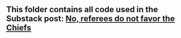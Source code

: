 ## This folder contains all code used in the Substack post: [No, referees do not favor the Chiefs](https://tbanalysis.substack.com/p/no-referees-do-not-favor-the-chiefs)